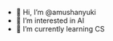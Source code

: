 - 👋 Hi, I’m @amushanyuki
- 👀 I’m interested in AI
- 🌱 I’m currently learning CS

<!---
amushanyuki/amushanyuki is a ✨ special ✨ repository because its `README.md` (this file) appears on your GitHub profile.
You can click the Preview link to take a look at your changes.
--->
